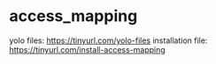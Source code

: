 # access_mapping
yolo files: https://tinyurl.com/yolo-files
installation file: https://tinyurl.com/install-access-mapping
